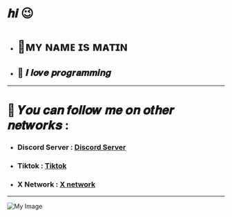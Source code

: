 # 𝒉𝒊 😉

- # 💢ᴍʏ ɴᴀᴍᴇ ɪs ᴍᴀᴛɪɴ

- ## 🌙 𝑰 𝒍𝒐𝒗𝒆 𝒑𝒓𝒐𝒈𝒓𝒂𝒎𝒎𝒊𝒏𝒈
 ____________________________________________________
# 🧾    𝒀𝒐𝒖 𝒄𝒂𝒏 𝒇𝒐𝒍𝒍𝒐𝒘 𝒎𝒆 𝒐𝒏 𝒐𝒕𝒉𝒆𝒓 𝒏𝒆𝒕𝒘𝒐𝒓𝒌𝒔 :


- ### Discord Server : [Discord Server](https://discord.gg/r2uPzSgSxE)

- ### Tiktok : [Tiktok](https://www.tiktok.com/@matin_mnw)

- ### X Network : [X network](https://x.com/Matin_mnw)


 ___________________________________________________
![My Image](https://www.mediafire.com/file/3iz4q5wu4rujxh3/Jafar.png/file)
 
